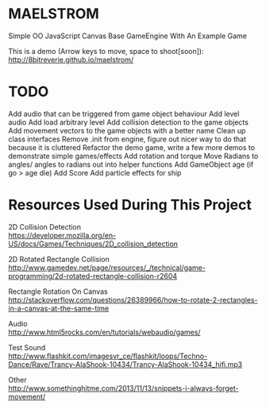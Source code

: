 MAELSTROM      
=========

Simple OO JavaScript Canvas Base GameEngine With An Example Game

This is a demo (Arrow keys to move, space to shoot[soon]):          
http://8bitreverie.github.io/maelstrom/     

TODO
=========

Add audio that can be triggered from game object behaviour
Add level audio
Add load arbitrary level
Add collision detection to the game objects
Add movement vectors to the game objects with a better name
Clean up class interfaces
Remove .init from engine, figure out nicer way to do that because it is cluttered
Refactor the demo game, write a few more demos to demonstrate simple games/effects
Add rotation and torque
Move Radians to angles/ angles to radians out into helper functions
Add GameObject age (if go > age die)
Add Score
Add particle effects for ship

Resources Used During This Project     
=========
2D Collision Detection      
https://developer.mozilla.org/en-US/docs/Games/Techniques/2D_collision_detection     

2D Rotated Rectangle Collision     
http://www.gamedev.net/page/resources/_/technical/game-programming/2d-rotated-rectangle-collision-r2604     

Rectangle Rotation On Canvas     
http://stackoverflow.com/questions/26389966/how-to-rotate-2-rectangles-in-a-canvas-at-the-same-time      

Audio     
http://www.html5rocks.com/en/tutorials/webaudio/games/     

Test Sound      
http://www.flashkit.com/imagesvr_ce/flashkit/loops/Techno-Dance/Rave/Trancy-AlaShook-10434/Trancy-AlaShook-10434_hifi.mp3       

Other    
http://www.somethinghitme.com/2013/11/13/snippets-i-always-forget-movement/     
